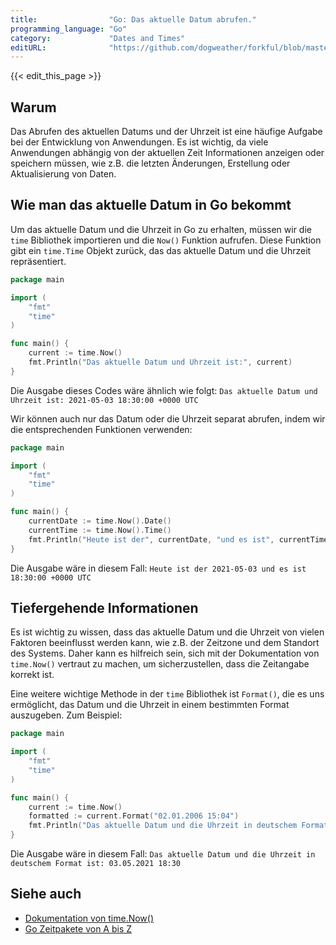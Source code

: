 ```yaml
---
title:                "Go: Das aktuelle Datum abrufen."
programming_language: "Go"
category:             "Dates and Times"
editURL:              "https://github.com/dogweather/forkful/blob/master/content/de/go/getting-the-current-date.md"
---
```


{{< edit_this_page >}}

## Warum

Das Abrufen des aktuellen Datums und der Uhrzeit ist eine häufige Aufgabe bei der Entwicklung von Anwendungen. Es ist wichtig, da viele Anwendungen abhängig von der aktuellen Zeit Informationen anzeigen oder speichern müssen, wie z.B. die letzten Änderungen, Erstellung oder Aktualisierung von Daten.

## Wie man das aktuelle Datum in Go bekommt

Um das aktuelle Datum und die Uhrzeit in Go zu erhalten, müssen wir die `time` Bibliothek importieren und die `Now()` Funktion aufrufen. Diese Funktion gibt ein `time.Time` Objekt zurück, das das aktuelle Datum und die Uhrzeit repräsentiert.

````Go
package main

import (
	"fmt"
	"time"
)

func main() {
	current := time.Now()
	fmt.Println("Das aktuelle Datum und Uhrzeit ist:", current)
}
````
Die Ausgabe dieses Codes wäre ähnlich wie folgt: `Das aktuelle Datum und Uhrzeit ist: 2021-05-03 18:30:00 +0000 UTC`

Wir können auch nur das Datum oder die Uhrzeit separat abrufen, indem wir die entsprechenden Funktionen verwenden:

````Go
package main

import (
	"fmt"
	"time"
)

func main() {
	currentDate := time.Now().Date()
	currentTime := time.Now().Time()
	fmt.Println("Heute ist der", currentDate, "und es ist", currentTime)
}
````

Die Ausgabe wäre in diesem Fall: `Heute ist der 2021-05-03 und es ist 18:30:00 +0000 UTC`

## Tiefergehende Informationen

Es ist wichtig zu wissen, dass das aktuelle Datum und die Uhrzeit von vielen Faktoren beeinflusst werden kann, wie z.B. der Zeitzone und dem Standort des Systems. Daher kann es hilfreich sein, sich mit der Dokumentation von `time.Now()` vertraut zu machen, um sicherzustellen, dass die Zeitangabe korrekt ist.

Eine weitere wichtige Methode in der `time` Bibliothek ist `Format()`, die es uns ermöglicht, das Datum und die Uhrzeit in einem bestimmten Format auszugeben. Zum Beispiel:

````Go
package main

import (
	"fmt"
	"time"
)

func main() {
	current := time.Now()
	formatted := current.Format("02.01.2006 15:04")
	fmt.Println("Das aktuelle Datum und die Uhrzeit in deutschem Format ist:", formatted)
}
````
Die Ausgabe wäre in diesem Fall: `Das aktuelle Datum und die Uhrzeit in deutschem Format ist: 03.05.2021 18:30`

## Siehe auch

- [Dokumentation von time.Now()](https://golang.org/pkg/time/#Now)
- [Go Zeitpakete von A bis Z](https://www.alexedwards.net/blog/an-overview-of-go-date-and-time-packages)
